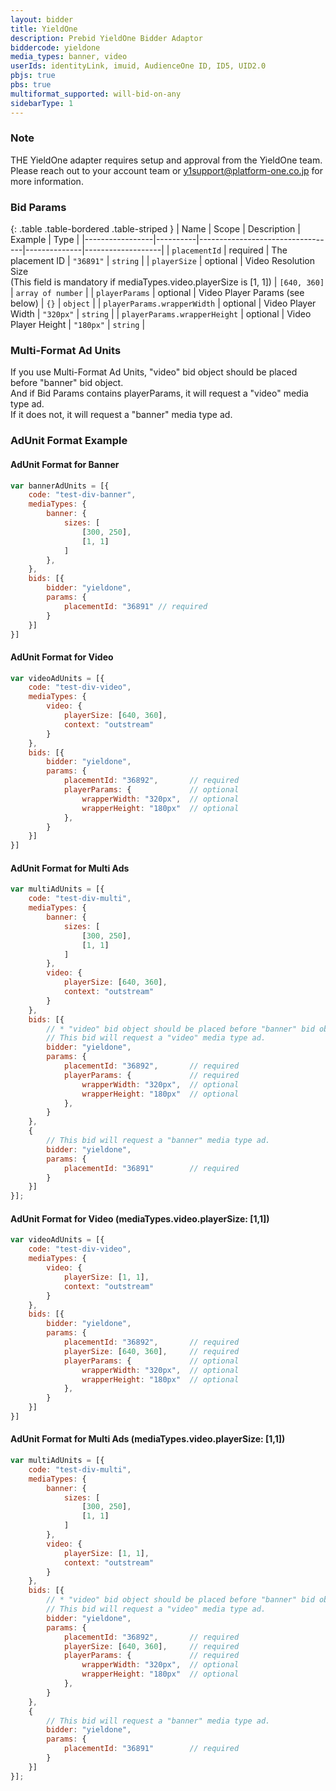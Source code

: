 ```yaml
---
layout: bidder
title: YieldOne
description: Prebid YieldOne Bidder Adaptor
biddercode: yieldone
media_types: banner, video
userIds: identityLink, imuid, AudienceOne ID, ID5, UID2.0
pbjs: true
pbs: true
multiformat_supported: will-bid-on-any
sidebarType: 1
---
```


### Note

THE YieldOne adapter requires setup and approval from the YieldOne team.<br/>
Please reach out to your account team or <y1support@platform-one.co.jp> for more information.

### Bid Params

{: .table .table-bordered .table-striped }
| Name            | Scope    | Description                      | Example      | Type              |
|-----------------|----------|----------------------------------|--------------|-------------------|
| `placementId`   | required | The placement ID                 | `"36891"`    | `string`          |
| `playerSize`    | optional | Video Resolution Size<br/>(This field is mandatory if mediaTypes.video.playerSize is [1, 1]) | `[640, 360]` | `array of number` |
| `playerParams`  | optional | Video Player Params (see below)  | `{}`         | `object` |
| `playerParams.wrapperWidth`  | optional | Video Player Width  | `"320px"`    | `string` |
| `playerParams.wrapperHeight` | optional | Video Player Height | `"180px"`    | `string` |

### Multi-Format Ad Units

If you use Multi-Format Ad Units, "video" bid object should be placed before "banner" bid object.<br/>
And if Bid Params contains playerParams, it will request a "video" media type ad.<br/>
If it does not, it will request a "banner" media type ad.

### AdUnit Format Example

#### AdUnit Format for Banner

```javascript
var bannerAdUnits = [{
    code: "test-div-banner",
    mediaTypes: {
        banner: {
            sizes: [
                [300, 250],
                [1, 1]
            ]
        },
    },
    bids: [{
        bidder: "yieldone",
        params: {
            placementId: "36891" // required
        }
    }]
}]
```

#### AdUnit Format for Video

```javascript
var videoAdUnits = [{
    code: "test-div-video",
    mediaTypes: {
        video: {
            playerSize: [640, 360],
            context: "outstream"
        }
    },
    bids: [{
        bidder: "yieldone",
        params: {
            placementId: "36892",       // required
            playerParams: {             // optional
                wrapperWidth: "320px",  // optional
                wrapperHeight: "180px"  // optional
            },
        }
    }]
}]
```

#### AdUnit Format for Multi Ads

```javascript
var multiAdUnits = [{
    code: "test-div-multi",
    mediaTypes: {
        banner: {
            sizes: [
                [300, 250],
                [1, 1]
            ]
        },
        video: {
            playerSize: [640, 360],
            context: "outstream"
        }
    },
    bids: [{
        // * "video" bid object should be placed before "banner" bid object.
        // This bid will request a "video" media type ad.
        bidder: "yieldone",
        params: {
            placementId: "36892",       // required
            playerParams: {             // required
                wrapperWidth: "320px",  // optional
                wrapperHeight: "180px"  // optional
            },
        }
    },
    {
        // This bid will request a "banner" media type ad.
        bidder: "yieldone",
        params: {
            placementId: "36891"        // required
        }
    }]
}];
```

#### AdUnit Format for Video (mediaTypes.video.playerSize: [1,1])

```javascript
var videoAdUnits = [{
    code: "test-div-video",
    mediaTypes: {
        video: {
            playerSize: [1, 1],
            context: "outstream"
        }
    },
    bids: [{
        bidder: "yieldone",
        params: {
            placementId: "36892",       // required
            playerSize: [640, 360],     // required
            playerParams: {             // optional
                wrapperWidth: "320px",  // optional
                wrapperHeight: "180px"  // optional
            },
        }
    }]
}]
```

#### AdUnit Format for Multi Ads (mediaTypes.video.playerSize: [1,1])

```javascript
var multiAdUnits = [{
    code: "test-div-multi",
    mediaTypes: {
        banner: {
            sizes: [
                [300, 250],
                [1, 1]
            ]
        },
        video: {
            playerSize: [1, 1],
            context: "outstream"
        }
    },
    bids: [{
        // * "video" bid object should be placed before "banner" bid object.
        // This bid will request a "video" media type ad.
        bidder: "yieldone",
        params: {
            placementId: "36892",       // required
            playerSize: [640, 360],     // required
            playerParams: {             // required
                wrapperWidth: "320px",  // optional
                wrapperHeight: "180px"  // optional
            },
        }
    },
    {
        // This bid will request a "banner" media type ad.
        bidder: "yieldone",
        params: {
            placementId: "36891"        // required
        }
    }]
}];
```
